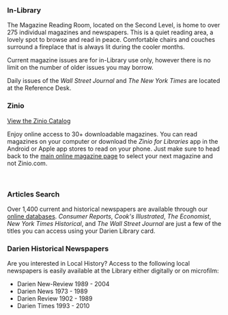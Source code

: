 <div class="row margin-bottom-10">
<div class="col-md-4">

### In-Library 
The Magazine Reading Room, located on the Second Level, is home to over 275 individual magazines and newspapers. This is a quiet reading area, a lovely spot to browse and read in peace. Comfortable chairs and couches surround a fireplace that is always lit during the cooler months.

Current magazine issues are for in-Library use only, however there is no limit on the number of older issues you may borrow.

Daily issues of the <em>Wall Street Journal</em> and <em>The New York Times</em> are located at the Reference Desk.

</div>
<div class="col-md-4">

### Zinio

[View the Zinio Catalog](https://www.rbdigital.com/darienct/service/zinio/landing? "Zinio")

Enjoy online access to 30+ downloadable magazines. You can read magazines on your computer or download the _Zinio for Libraries_ app in the Android or Apple app stores to read on your phone. Just make sure to head back to the [main online magazine page](https://www.rbdigital.com/darienct/service/zinio/landing? "Online magazines") to select your next magazine and not Zinio.com.

<br />

### Articles Search
Over 1,400 current and historical newspapers are available through our [online databases](/research/category/magazines-and-newspapers "Magazines and Newspapers databases"). <em>Consumer Reports</em>, <em>Cook's Illustrated</em>, <em>The Economist</em>, <em>New York Times Historical</em>, and <em>The Wall Street Journal</em> are just a few of the titles you can access using your Darien Library card.

</div>
<div class="col-md-4">

### Darien Historical Newspapers
Are you interested in Local History? Access to the following local newspapers is easily available at the Library either digitally or on microfilm: 

* Darien New-Review 1989 - 2004
* Darien News 1973 - 1989
* Darien Review 1902 - 1989
* Darien Times 1993 - 2010

</div>
</div>